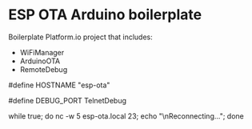 # ESP OTA Arduino boilerplate

Boilerplate Platform.io project that includes:

- WiFiManager
- ArduinoOTA
- RemoteDebug

#define HOSTNAME "esp-ota"

#define DEBUG_PORT TelnetDebug

while true; do nc -w 5 esp-ota.local 23; echo "\nReconnecting..."; done
